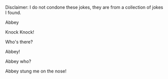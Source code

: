Disclaimer: I do not condone these jokes, they are from a collection of jokes I found.

Abbey

Knock Knock!

Who's there?

Abbey!

Abbey who?

Abbey stung me on the nose!

